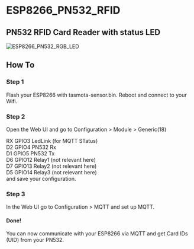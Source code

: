 # ESP8266_PN532_RFID
## PN532 RFID Card Reader with status LED
 ![ESP8266_PN532_RGB_LED](https://github.com/user-attachments/assets/2d58c870-f208-4522-9f30-01b68ebd8101)
## How To

### Step 1
Flash your ESP8266 with tasmota-sensor.bin. Reboot and connect to your Wifi.
### Step 2
Open the Web UI and go to Configuration > Module > Generic(18)

RX GPIO3	LedLink (for MQTT STatus)\
D2 GPIO4	PN532 Rx\
D1 GPIO5	PN532 Tx\
D6 GPIO12	Relay1 (not relevant here)\
D7 GPIO13	Relay2 (not relevant here)\
D5 GPIO14	Relay3 (not relevant here)\
and save your configuration.
### Step 3
In the Web UI go to Configuration > MQTT and set up MQTT.

#### Done!
You can now communicate with your ESP8266 via MQTT and get Card IDs (UID) from your PN532.
